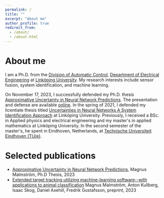 ```yaml
---
permalink: /
title: ""
excerpt: "About me"
author_profile: true
redirect_from: 
  - /about/
  - /about.html
---
```


About me
======
I am a Ph.D. from the [Division of Automatic Control](http://www.control.isy.liu.se/), [Department of Electrical Engineering](http://www.isy.liu.se/) at [Linköping University](https://liu.se/). My research interests include sensor fusion, system identification, and machine learning. 

On November 17, 2023, I successfully defended my Ph.D. thesis [Approximative Uncertainty in Neural Network Predictions](https://urn.kb.se/resolve?urn=urn:nbn:se:liu:diva-198552). The presentation and defense are available [online](https://vimeo.com/885631444/8589e231f0?share=copy). 
In the spring of 2021, I defended my licentiate thesis titled [Uncertainties in Neural Networks A System Identification Approach](https://urn.kb.se/resolve?urn=urn:nbn:se:liu:diva-174720) at Linköping University. Previously, I received a BSc. in Applied physics and electrical engineering and my master's in applied mathematics at Linköping University. In the second semester of the master's, he spent in Eindhoven, Netherlands, at [Technische Universiteit Eindhoven (TU/e)](https://www.tue.nl/en/).

Selected publications
======
- [Approximative Uncertainty in Neural Network Predictions](https://urn.kb.se/resolve?urn=urn:nbn:se:liu:diva-198552), Magnus Malmström, Ph.D Thesis, 2023 
- [Extended target tracking utilizing machine-learning software--with applications to animal classification](https://arxiv.org/abs/2310.08316) 
Magnus Malmström, Anton Kullberg, Isaac Skog, Daniel Axehill, Fredrik Gustafsson, preprint, 2023



